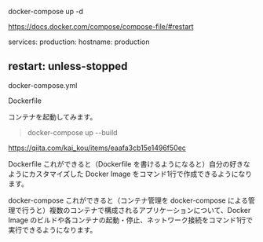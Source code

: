 docker-compose up -d


https://docs.docker.com/compose/compose-file/#restart

services:
  production:
    hostname: production
   ## restart: unless-stopped
 
 docker-compose.yml
 
 Dockerfile


コンテナを起動してみます。

> docker-compose up --build

https://qiita.com/kai_kou/items/eaafa3cb15e1496f50ec


Dockerfile
これができると（Dockerfile を書けるようになると）自分の好きなようにカスタマイズした Docker Image をコマンド1行で作成できるようになります。

docker-compose
これができると（コンテナ管理を docker-compose による管理で行うと）複数のコンテナで構成されるアプリケーションについて、Docker Image のビルドや各コンテナの起動・停止、ネットワーク接続をコマンド1行で実行できるようになります。

